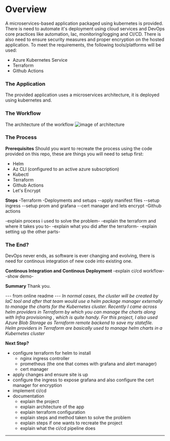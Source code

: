 # Overview
A microservices-based application packaged using kubernetes is provided. There is need to automate it's deployment using cloud services and DevOps core practices like automation, Iac, monitoring/logging and CI/CD. There is also need to ensure security measures and proper encryption on the hosted application. 
To meet the requirements, the following tools/platforms will be used:
- Azure Kubernetes Service
- Terraform
- Github Actions

### The Application
The provided application uses a microservices architecture, it is deployed using kubernetes and.

### The Workflow
The architecture of the workflow
![image of architecture]()

### The Process
__Prerequisites__
Should you want to recreate the process using the code provided on this repo, these are things you will need to setup first:
- Helm
- Az CLI (configured to an active azure subscription)
- Kubectl
- Terraform
- Github Actions
- Let's Encrypt

__Steps__
-Terraform
-Deployments and setups
--apply manifest files
--setup ingress
--setup prom and grafana
--cert manager and lets encrypt
-Github actions

-explain process i used to solve the problem-
-explain the terraform and where it takes you to-
-explain what you did after the terraform-
-explain setting up the other parts-

### The End?
DevOps never ends, as software is ever changing and evolving, there is need for continous integration of new code into existing one.

__Continous Integration and Continous Deployment__
-explain ci/cd workflow-
-show demo-

__Summary__
Thank you.



--- from online readme ---
*In normal cases, the cluster will be created by IaC tool and after that team would use a helm package manager externally to manage the charts for the Kubernetes cluster. Recently I came across helm providers in Terraform by which you can manage the charts along with Infra provisioning , which is quite handy. For this project, I also used Azure Blob Storage as Terraform remote backend to save my statefile.
Helm providers in Terraform are basically used to manage helm charts in a Kubernetes cluster*

__Next Step?__
- configure terraform for helm to install
    - nginx ingress controller
    - prometheus (the one that comes with grafana and alert manager)
    - cert manager
- apply changes and ensure site is up
- configure the ingress to expose grafana and also configure the cert manager for encryption
- implement ci/cd
- documentation
    - explain the project
    - explain architecture of the app
    - explain terraform configuration
    - explain steps and method taken to solve the problem
    - explain steps if one wants to recreate the project
    - explain what the ci/cd pipeline does
---
